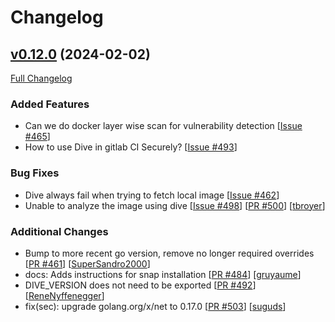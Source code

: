 # Changelog

## [v0.12.0](https://github.com/wagoodman/dive/tree/v0.12.0) (2024-02-02)

[Full Changelog](https://github.com/wagoodman/dive/compare/v0.11.0...v0.12.0)

### Added Features

- Can we do docker layer wise scan for vulnerability detection [[Issue #465](https://github.com/wagoodman/dive/issues/465)]
- How to use Dive in gitlab CI Securely? [[Issue #493](https://github.com/wagoodman/dive/issues/493)]

### Bug Fixes

- Dive always fail when trying to fetch local image [[Issue #462](https://github.com/wagoodman/dive/issues/462)]
- Unable to analyze the image using dive [[Issue #498](https://github.com/wagoodman/dive/issues/498)] [[PR #500](https://github.com/wagoodman/dive/pull/500)] [[tbroyer](https://github.com/tbroyer)]

### Additional Changes

- Bump to more recent go version, remove no longer required overrides [[PR #461](https://github.com/wagoodman/dive/pull/461)] [[SuperSandro2000](https://github.com/SuperSandro2000)]
- docs: Adds instructions for snap installation [[PR #484](https://github.com/wagoodman/dive/pull/484)] [[gruyaume](https://github.com/gruyaume)]
- DIVE_VERSION does not need to be exported [[PR #492](https://github.com/wagoodman/dive/pull/492)] [[ReneNyffenegger](https://github.com/ReneNyffenegger)]
- fix(sec): upgrade golang.org/x/net to 0.17.0 [[PR #503](https://github.com/wagoodman/dive/pull/503)] [[suguds](https://github.com/suguds)]


